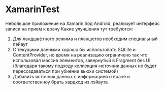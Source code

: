 # XamarinTest
Небольшое приложение на Xamarin под Android, реализует интерфейс записи на прием к врачу
Какие улучшения тут требуются:

1. Для ландшафтного режима и планшетов необходим специальный лэйаут
2. С текущими данными хорошо бы использовать SQLite и ContentProvider, но время на реализацию ограничено 
так что использовал массив элементов, завернутый в Fragment без UI
(благодаря такому подходу коллекция-источник данных не будет пересоздаваться при убиении вьюхи системой)
3. Добавить источник данных с информацией о враче и соответственноу брать хардкод из лэйаута
